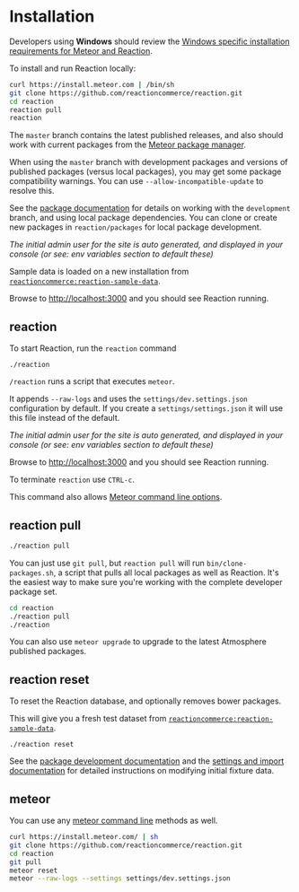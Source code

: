 # Installation

Developers using **Windows** should review the [Windows specific installation requirements for Meteor and Reaction](https://docs.reactioncommerce.com/reaction-docs/development/requirements).

To install and run Reaction locally:

```bash
curl https://install.meteor.com | /bin/sh
git clone https://github.com/reactioncommerce/reaction.git
cd reaction
reaction pull
reaction
```

The `master` branch contains the latest published releases, and also should work with current packages from the [Meteor package manager](https://atmospherejs.com/).

When using the `master` branch with development packages and versions of published packages (versus local packages), you may get some package compatibility warnings. You can use `--allow-incompatible-update` to resolve this.

See the [package documentation](/developer/packages/packages.md) for details on working with the `development` branch, and using local package dependencies. You can clone or create new packages in `reaction/packages` for local package development.

_The initial admin user for the site is auto generated, and displayed in your console (or see: env variables section to default these)_

Sample data is loaded on a new installation from [`reactioncommerce:reaction-sample-data`](https://github.com/reactioncommerce/reaction/tree/development/packages/reaction-sample-data).

Browse to [http://localhost:3000](https://localhost:3000) and you should see Reaction running.

## reaction
To start Reaction, run the `reaction` command

```
./reaction
```

`/reaction` runs a script that executes `meteor`.

 It appends `--raw-logs` and uses the `settings/dev.settings.json` configuration by default. If you create a `settings/settings.json` it will use this file instead of the default.

_The initial admin user for the site is auto generated, and displayed in your console (or see: env variables section to default these)_

Browse to [http://localhost:3000](https://localhost:3000) and you should see Reaction running.

To terminate `reaction` use `CTRL-c`.

This command also allows [Meteor command line options](http://docs.meteor.com/#/full/meteorhelp).

## reaction pull

```bash
./reaction pull
```

You can just use `git pull`, but `reaction pull` will run `bin/clone-packages.sh`, a script that pulls all local packages as well as Reaction. It's the easiest way to make sure you're working with the complete developer package set.

```bash
cd reaction
./reaction pull
./reaction
```

You can also use `meteor upgrade` to upgrade to the latest Atmosphere published packages.

## reaction reset
To reset the Reaction database, and optionally removes bower packages.

This will give you a fresh test dataset from [`reactioncommerce:reaction-sample-data`](https://github.com/reactioncommerce/reaction/tree/development/packages/reaction-sample-data).

```
./reaction reset
```

See the [package development documentation](/developer/packages/packages.md)  and the [settings and import documentation](/developer/core/import.md) for detailed instructions on modifying initial fixture data.

## meteor
You can use any [meteor command line](http://docs.meteor.com/#/full/commandline) methods as well.

```sh
curl https://install.meteor.com/ | sh
git clone https://github.com/reactioncommerce/reaction.git
cd reaction
git pull
meteor reset
meteor --raw-logs --settings settings/dev.settings.json
```
